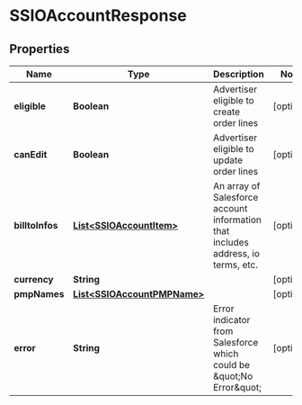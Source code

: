 

# SSIOAccountResponse

## Properties

Name | Type | Description | Notes
------------ | ------------- | ------------- | -------------
**eligible** | **Boolean** | Advertiser eligible to create order lines |  [optional]
**canEdit** | **Boolean** | Advertiser eligible to update order lines |  [optional]
**billtoInfos** | [**List&lt;SSIOAccountItem&gt;**](SSIOAccountItem.md) | An array of Salesforce account information that includes address, io terms, etc. |  [optional]
**currency** | **String** |  |  [optional]
**pmpNames** | [**List&lt;SSIOAccountPMPName&gt;**](SSIOAccountPMPName.md) |  |  [optional]
**error** | **String** | Error indicator from Salesforce which could be \&quot;No Error\&quot; |  [optional]




